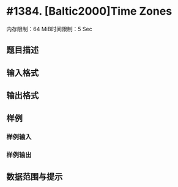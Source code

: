 # #1384. [Baltic2000]Time Zones

内存限制：64 MiB时间限制：5 Sec

## 题目描述

## 输入格式

## 输出格式

## 样例

### 样例输入

### 样例输出

## 数据范围与提示
